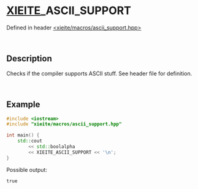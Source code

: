 # [XIEITE](../../macros.md)\_ASCII\_SUPPORT
Defined in header [<xieite/macros/ascii_support.hpp>](../../../include/xieite/macros/ascii_support.hpp)

&nbsp;

## Description
Checks if the compiler supports ASCII stuff. See header file for definition.

&nbsp;

## Example
```cpp
#include <iostream>
#include "xieite/macros/ascii_support.hpp"

int main() {
    std::cout
        << std::boolalpha
        << XIEITE_ASCII_SUPPORT << '\n';
}
```
Possible output:
```
true
```

